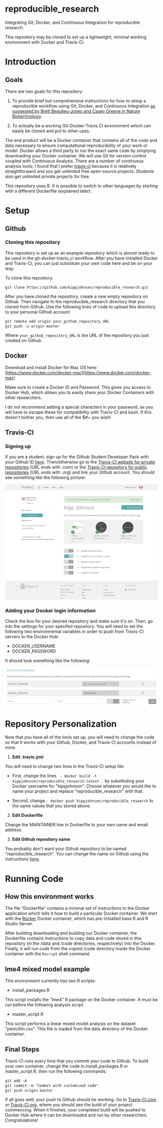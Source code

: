 # reproducible_research
Integrating Git, Docker, and Continuous Integration for reproducible research.

This repository may be cloned to set up a lightweight, minimal working environment with Docker and Travis-CI.

# Introduction

## Goals

There are two goals for this repository:

1. To provide brief but comprehensive instructions for how to setup a reproducible workflow using Git, Docker, and Continuous Integration [as suggested by Brett Beaulieu-Jones and Casey Greene in Nature Biotechnology](http://www.nature.com/nbt/journal/v35/n4/abs/nbt.3780.html "Reproducibility of computational workflows is automated using continuous analysis").

2. To actually be a working Git-Docker-Travis CI environment which can easily be cloned and put to other uses.

The end product will be a Docker container that contains all of the code and data necessary to ensure computational reproducibility of your work or model. Docker allows a third party to run the exact same code by simplying downloading your Docker container. We will use Git for version control coupled with Continuous Analysis. There are a number of continuous analysis tools; I found that I prefer [travis-ci](https://travis-ci.com) because it is relatively straightforward and you get unlimited free open-source projects. Students also get unlimited private projects for free.

This repository uses R. It is possible to switch to other languages by starting wtih a different Dockerfile (explained later).

# Setup

## Github

### Cloning this repository

This repository is set up as an example repository which is almost ready to be used in the git-docker-travis_ci workflow. After you have installed Docker and Travis-CI, you can just substitute your own code here and be on your way.

To clone this repository:

```shell
git clone https://github.com/kippjohnson/reproducible_research.git
```

After you have cloned the repository, create a new empty repository on Github. Then navigate to the reproducible_research directory that you cloned from Github. Use the following lines of code to upload this directory to your personal Github account:

```
git remote add origin your_github_repository_URL
git push -u origin master
```

Where ```your_github_repository_URL``` is the URL of the repository you just created on Github.

## Docker

Download and install Docker for Mac OS here: [https://www.docker.com/docker-mac](https://www.docker.com/docker-mac)

Make sure to create a Docker ID and Password. This gives you access to Docker Hub, which allows you to easily share your Docker Containers with other researchers.

I do not recommend adding a special characters in your password, as you will have to escape these for compatibility with Travis-CI and bash. If this doesn't bother you, then use all of the $#~ you wish!

## Travis-CI

### Signing up

If you are a student, sign up for the Github Student Developer Pack with your Github ID [here](https://education.github.com/pack). Then/otherwise go to the [Travis-CI website for private repositories](https://travis-ci.com) (URL ends with .com) or the [Travis-CI repository for public repositories](https://travis-ci.org) (URL ends with .org) and link your Github account. You should see something like the following picture:

![alt text](https://github.com/kippjohnson/reproducible_research/blob/master/img/Travis_CI_private_repos.png?raw=true "Travis CI Screenshot")

### Adding your Docker login information

Check the box for your desired repository and make sure it's on. Then, go into the settings for your specifed repository. You will need to set the following two environmental variables in order to push from Travis-CI servers to the Docker Hub:

* DOCKER_USERNAME
* DOCKER_PASSWORD

It should look something like the following:

![alt text](https://github.com/kippjohnson/reproducible_research/blob/master/img/travis_ci_docker_info.png?raw=true "Travis CI Docker Info")

# Repository Personalization

Now that you have all of the tools set up, you will need to change the code so that it works with your Github, Docker, and Travis-CI accounts instead of mine.

1. **Edit .travis.yml**

You will need to change two lines in the Travis-CI setup file:

* First, change the lines ```  - docker build -t kippjohnson/reproducible_research:latest . ``` by substituting your Docker username for "kippjohnson". Choose whatever you would like to name your project and replace "reproducible_research" with that.

* Second, change ```- docker push kippjohnson/reproducible_research``` to the same values that you stored above.

2. **Edit Dockerfile**

Change the MAINTAINER line in Dockerfile to your own name and email address.

3. **Edit Github repository name**

You probably don't want your Github repository to be named "reproducible_research". You can change the name on Github using the instructions [here](https://help.github.com/articles/renaming-a-repository/).

# Running Code

## How this environment works

The file "Dockerfile" contains a minimal set of instructions to the Docker application which tells it how to build a particular Docker container. We start with the [Rocker](https://github.com/rocker-org/rocker) Docker container, which has pre-installed base R and R Studio Server.

After building downloading and building our Docker container, the Dockerfile contains instructions to copy data and code stored in this repository (in the /data and /code directories, respectively) into the Docker. Finally, it will run code from the copied /code directory inside the Docker container with the ```Rscript``` shell command.

## lme4 mixed model example

This environment currently has two R scripts:

* install_packages.R

This script installs the "lme4" R package on the Docker container. It must be run before the following analysis script.

* master_script.R

This script performs a linear mixed model analysis on the dataset "penicillin.csv". This file is loaded from the data directory of the Docker container.

## Final Steps

Travis-CI runs every time that you commit your code to Github. To build your own container, change the code in install_packages.R or master_script.R, then run the following commands:

```
git add -A
git commit -m "Commit with customized code"
git push origin master
```

If all goes well, your push to Github should be working. Go to [Travis-CI.com](https://travis-ci.com) or [Travis-CI.org](https://travis-ci.org), where you should see the build of your project commencing. When it finishes, your completed build will be pushed to Docker Hub where it can be downloaded and run by other researchers. Congratulations!
